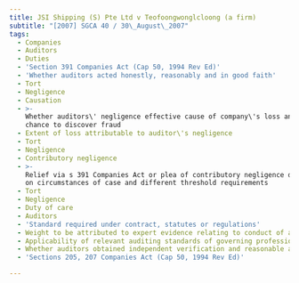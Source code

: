 ```yaml
---
title: JSI Shipping (S) Pte Ltd v Teofoongwonglcloong (a firm)
subtitle: "[2007] SGCA 40 / 30\_August\_2007"
tags:
  - Companies
  - Auditors
  - Duties
  - 'Section 391 Companies Act (Cap 50, 1994 Rev Ed)'
  - 'Whether auditors acted honestly, reasonably and in good faith'
  - Tort
  - Negligence
  - Causation
  - >-
    Whether auditors\' negligence effective cause of company\'s loss and loss of
    chance to discover fraud
  - Extent of loss attributable to auditor\'s negligence
  - Tort
  - Negligence
  - Contributory negligence
  - >-
    Relief via s 391 Companies Act or plea of contributory negligence dependent
    on circumstances of case and different threshold requirements
  - Tort
  - Negligence
  - Duty of care
  - Auditors
  - 'Standard required under contract, statutes or regulations'
  - Weight to be attributed to expert evidence relating to conduct of audit
  - Applicability of relevant auditing standards of governing professional body
  - Whether auditors obtained independent verification and reasonable assurance
  - 'Sections 205, 207 Companies Act (Cap 50, 1994 Rev Ed)'

---
```


